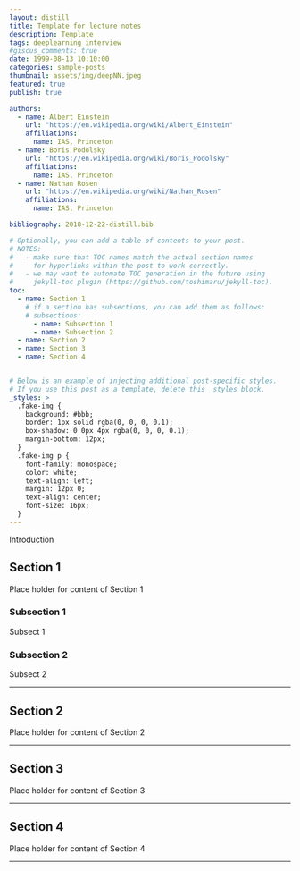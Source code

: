 ```yaml
---
layout: distill
title: Template for lecture notes
description: Template
tags: deeplearning interview 
#giscus_comments: true
date: 1999-08-13 10:10:00
categories: sample-posts
thumbnail: assets/img/deepNN.jpeg
featured: true
publish: true

authors:
  - name: Albert Einstein
    url: "https://en.wikipedia.org/wiki/Albert_Einstein"
    affiliations:
      name: IAS, Princeton
  - name: Boris Podolsky
    url: "https://en.wikipedia.org/wiki/Boris_Podolsky"
    affiliations:
      name: IAS, Princeton
  - name: Nathan Rosen
    url: "https://en.wikipedia.org/wiki/Nathan_Rosen"
    affiliations:
      name: IAS, Princeton

bibliography: 2018-12-22-distill.bib

# Optionally, you can add a table of contents to your post.
# NOTES:
#   - make sure that TOC names match the actual section names
#     for hyperlinks within the post to work correctly.
#   - we may want to automate TOC generation in the future using
#     jekyll-toc plugin (https://github.com/toshimaru/jekyll-toc).
toc:
  - name: Section 1
    # if a section has subsections, you can add them as follows:
    # subsections:
      - name: Subsection 1
      - name: Subsection 2
  - name: Section 2
  - name: Section 3
  - name: Section 4


# Below is an example of injecting additional post-specific styles.
# If you use this post as a template, delete this _styles block.
_styles: >
  .fake-img {
    background: #bbb;
    border: 1px solid rgba(0, 0, 0, 0.1);
    box-shadow: 0 0px 4px rgba(0, 0, 0, 0.1);
    margin-bottom: 12px;
  }
  .fake-img p {
    font-family: monospace;
    color: white;
    text-align: left;
    margin: 12px 0;
    text-align: center;
    font-size: 16px;
  }
---
```


Introduction 

## Section 1

Place holder for content of Section 1

### Subsection 1

Subsect 1

### Subsection 2

Subsect 2

---

## Section 2

Place holder for content of Section 2

---

## Section 3

Place holder for content of Section 3

---

## Section 4

Place holder for content of Section 4

---